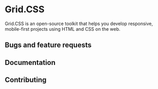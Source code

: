 # Grid.CSS

Grid.CSS is an open-source toolkit that helps you develop responsive, mobile-first projects using HTML and CSS on the web.

## Bugs and feature requests

## Documentation

## Contributing

